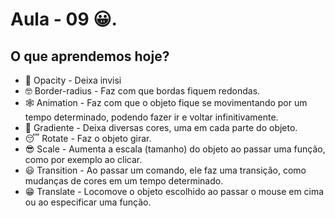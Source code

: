 # Aula - 09 😀.
## O que aprendemos hoje?
- 🧐 Opacity - Deixa invisi
- 🤓 Border-radius - Faz com que bordas fiquem redondas.
- 🕸 Animation - Faz com que o objeto fique se movimentando por um tempo determinado, podendo fazer ir e voltar infinitivamente.
- 🥶 Gradiente - Deixa diversas cores, uma em cada parte do objeto.
- 😴 Rotate - Faz o objeto girar.
- 😎 Scale - Aumenta a escala (tamanho) do objeto ao passar uma função, como por exemplo ao clicar.
- 😃 Transition - Ao passar um comando, ele faz uma transição, como mudanças de cores em um tempo determinado. 
- 😁 Translate - Locomove o objeto escolhido ao passar o mouse em cima ou ao especificar uma função.